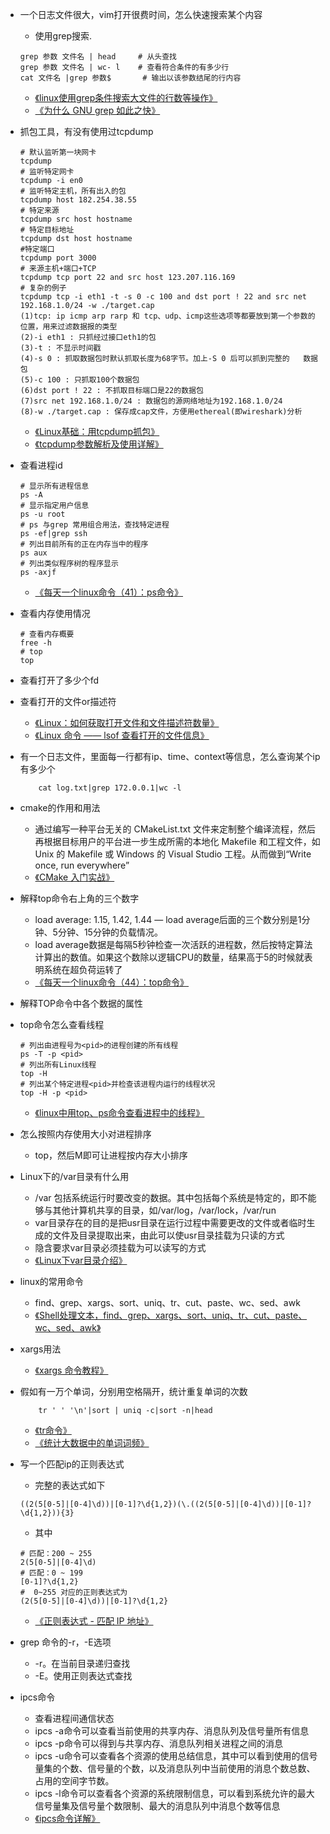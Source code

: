 - 一个日志文件很大，vim打开很费时间，怎么快速搜索某个内容
    - 使用grep搜索. 
    ```shell
    grep 参数 文件名 | head     # 从头查找
	grep 参数 文件名 | wc- l    # 查看符合条件的有多少行
	cat 文件名 |grep 参数$	    # 输出以该参数结尾的行内容
    ```
    - [《linux使用grep条件搜索大文件的行数等操作》](https://zhuanlan.zhihu.com/p/128934433)
    - [《为什么 GNU grep 如此之快》](https://blog.csdn.net/zhu_xun/article/details/17138111)

- 抓包工具，有没有使用过tcpdump
    ```shell
    # 默认监听第一块网卡
    tcpdump 
    # 监听特定网卡
    tcpdump -i en0
    # 监听特定主机，所有出入的包
    tcpdump host 182.254.38.55
    # 特定来源
    tcpdump src host hostname
    # 特定目标地址
    tcpdump dst host hostname
    #特定端口
    tcpdump port 3000
    # 来源主机+端口+TCP
    tcpdump tcp port 22 and src host 123.207.116.169
    # 复杂的例子
    tcpdump tcp -i eth1 -t -s 0 -c 100 and dst port ! 22 and src net 192.168.1.0/24 -w ./target.cap
    (1)tcp: ip icmp arp rarp 和 tcp、udp、icmp这些选项等都要放到第一个参数的位置，用来过滤数据报的类型
    (2)-i eth1 : 只抓经过接口eth1的包
    (3)-t : 不显示时间戳
    (4)-s 0 : 抓取数据包时默认抓取长度为68字节。加上-S 0 后可以抓到完整的   数据包
    (5)-c 100 : 只抓取100个数据包
    (6)dst port ! 22 : 不抓取目标端口是22的数据包
    (7)src net 192.168.1.0/24 : 数据包的源网络地址为192.168.1.0/24
    (8)-w ./target.cap : 保存成cap文件，方便用ethereal(即wireshark)分析
    ```
    - [《Linux基础：用tcpdump抓包》](https://www.cnblogs.com/chyingp/p/linux-command-tcpdump.html)
    - [《tcpdump参数解析及使用详解》](https://blog.csdn.net/hzhsan/article/details/43445787)

- 查看进程id
    ```shell
    # 显示所有进程信息
    ps -A
    # 显示指定用户信息
    ps -u root
    # ps 与grep 常用组合用法，查找特定进程
    ps -ef|grep ssh
    # 列出目前所有的正在内存当中的程序
    ps aux
    # 列出类似程序树的程序显示
    ps -axjf
    ```
    - [《每天一个linux命令（41）：ps命令》](https://www.cnblogs.com/peida/archive/2012/12/19/2824418.html)

- 查看内存使用情况
    ```shell
    # 查看内存概要
    free -h
    # top
    top
    ```
    
- 查看打开了多少个fd
- 查看打开的文件or描述符
    - [《Linux：如何获取打开文件和文件描述符数量》](https://www.cnblogs.com/mfryf/p/5329770.html)
    - [《Linux 命令 —— lsof 查看打开的文件信息》](https://segmentfault.com/a/1190000015226993)

- 有一个日志文件，里面每一行都有ip、time、context等信息，怎么查询某个ip有多少个
    ```shell
        cat log.txt|grep 172.0.0.1|wc -l
    ```

- cmake的作用和用法
    - 通过编写一种平台无关的 CMakeList.txt 文件来定制整个编译流程，然后再根据目标用户的平台进一步生成所需的本地化 Makefile 和工程文件，如 Unix 的 Makefile 或 Windows 的 Visual Studio 工程。从而做到“Write once, run everywhere”
    - [《CMake 入门实战》](https://www.hahack.com/codes/cmake/)

- 解释top命令右上角的三个数字
    - load average: 1.15, 1.42, 1.44 — load average后面的三个数分别是1分钟、5分钟、15分钟的负载情况。
    - load average数据是每隔5秒钟检查一次活跃的进程数，然后按特定算法计算出的数值。如果这个数除以逻辑CPU的数量，结果高于5的时候就表明系统在超负荷运转了
    - [《每天一个linux命令（44）：top命令》](https://www.cnblogs.com/peida/archive/2012/12/24/2831353.html)

- 解释TOP命令中各个数据的属性

- top命令怎么查看线程
    ```shell
    # 列出由进程号为<pid>的进程创建的所有线程
    ps -T -p <pid>
    # 列出所有Linux线程
    top -H
    # 列出某个特定进程<pid>并检查该进程内运行的线程状况
    top -H -p <pid>
    ```
    - [《linux中用top、ps命令查看进程中的线程》](https://blog.csdn.net/inuyashaw/article/details/55095545)

- 怎么按照内存使用大小对进程排序
    - top，然后M即可让进程按内存大小排序

- Linux下的/var目录有什么用
    - /var 包括系统运行时要改变的数据。其中包括每个系统是特定的，即不能够与其他计算机共享的目录，如/var/log，/var/lock，/var/run
    - var目录存在的目的是把usr目录在运行过程中需要更改的文件或者临时生成的文件及目录提取出来，由此可以使usr目录挂载为只读的方式
    - 隐含要求var目录必须挂载为可以读写的方式
    - [《Linux下var目录介绍》](https://www.cnblogs.com/zhouhbing/p/4516522.html)

- linux的常用命令
    - find、grep、xargs、sort、uniq、tr、cut、paste、wc、sed、awk
    - [《Shell处理文本，find、grep、xargs、sort、uniq、tr、cut、paste、wc、sed、awk》](https://blog.csdn.net/coolwriter/article/details/80241606)

- xargs用法
    - [《xargs 命令教程》](https://www.ruanyifeng.com/blog/2019/08/xargs-tutorial.html)
    
- 假如有一万个单词，分别用空格隔开，统计重复单词的次数
    ```shell
        tr ' ' '\n'|sort | uniq -c|sort -n|head
    ```
    - [《tr命令》](https://man.linuxde.net/tr)
    - [《统计大数据中的单词词频》](https://blog.csdn.net/yymalu/article/details/9141925)

- 写一个匹配ip的正则表达式
    - 完整的表达式如下
    ```shell
    ((2(5[0-5]|[0-4]\d))|[0-1]?\d{1,2})(\.((2(5[0-5]|[0-4]\d))|[0-1]?\d{1,2})){3}
    ```
    - 其中
    ```shell
    # 匹配：200 ~ 255
    2(5[0-5]|[0-4]\d) 
    # 匹配：0 ~ 199
    [0-1]?\d{1,2}  
    #  0~255 对应的正则表达式为
    (2(5[0-5]|[0-4]\d))|[0-1]?\d{1,2}
    ```
    - [《正则表达式 - 匹配 IP 地址》](https://www.jianshu.com/p/82886d77440c)

- grep 命令的-r，-E选项
    - -r。在当前目录递归查找
    - -E。使用正则表达式查找


- ipcs命令
    - 查看进程间通信状态
    - ipcs -a命令可以查看当前使用的共享内存、消息队列及信号量所有信息
    - ipcs -p命令可以得到与共享内存、消息队列相关进程之间的消息
    - ipcs -u命令可以查看各个资源的使用总结信息，其中可以看到使用的信号量集的个数、信号量的个数，以及消息队列中当前使用的消息个数总数、占用的空间字节数。
    - ipcs -l命令可以查看各个资源的系统限制信息，可以看到系统允许的最大信号量集及信号量个数限制、最大的消息队列中消息个数等信息
    - [《ipcs命令详解》](https://www.cnblogs.com/machangwei-8/p/10388824.html)

